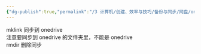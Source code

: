 ```yaml
---
{"dg-publish":true,"permalink":"/3 计算机/创建、效率与技巧/备份与同步/网盘/onedrive/onedirve mklink/","title":"onedirve mklink"}
---
```



mklink 同步到 onedrive  
注意要同步到 onedrive 的文件夹里，不能是 onedrive  
rmdir 删除同步